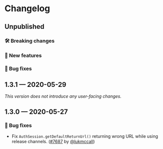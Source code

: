 # Changelog

## Unpublished

### 🛠 Breaking changes

### 🎉 New features

### 🐛 Bug fixes

## 1.3.1 — 2020-05-29

*This version does not introduce any user-facing changes.*

## 1.3.0 — 2020-05-27

### 🐛 Bug fixes

- Fix `AuthSession.getDefaultReturnUrl()` returning wrong URL while using release channels. ([#7687](https://github.com/expo/expo/pull/7687) by [@lukmccall](https://github.com/lukmccall))
